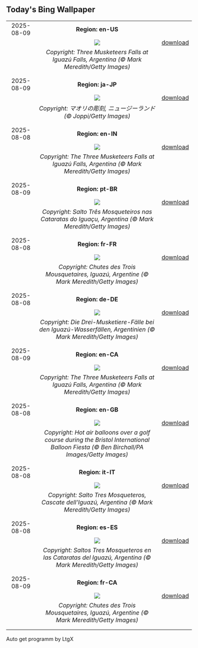 ## Today's Bing Wallpaper
|      |      |      |
| :----: | :----: | :----: |
|2025-08-09|**Region: en-US**||
||![](https://www.bing.com/th?id=OHR.IguazuArgentina_EN-US5953375078_UHD.jpg&pid=hp&w=1152&h=648&rs=1&c=4)| [download](https://www.bing.com/th?id=OHR.IguazuArgentina_EN-US5953375078_UHD.jpg)|
||*Copyright: Three Musketeers Falls at Iguazú Falls, Argentina (© Mark Meredith/Getty Images)*
||
|||
|2025-08-09|**Region: ja-JP**||
||![](https://www.bing.com/th?id=OHR.MaoriRock_JA-JP1260630406_UHD.jpg&pid=hp&w=1152&h=648&rs=1&c=4)| [download](https://www.bing.com/th?id=OHR.MaoriRock_JA-JP1260630406_UHD.jpg)|
||*Copyright: マオリの彫刻, ニュージーランド (© Joppi/Getty Images)*
||
|||
|2025-08-08|**Region: en-IN**||
||![](https://www.bing.com/th?id=OHR.IguazuArgentina_EN-IN3106576952_UHD.jpg&pid=hp&w=1152&h=648&rs=1&c=4)| [download](https://www.bing.com/th?id=OHR.IguazuArgentina_EN-IN3106576952_UHD.jpg)|
||*Copyright: The Three Musketeers Falls at Iguazú Falls, Argentina (© Mark Meredith/Getty Images)*
||
|||
|2025-08-09|**Region: pt-BR**||
||![](https://www.bing.com/th?id=OHR.IguazuArgentina_PT-BR7659880739_UHD.jpg&pid=hp&w=1152&h=648&rs=1&c=4)| [download](https://www.bing.com/th?id=OHR.IguazuArgentina_PT-BR7659880739_UHD.jpg)|
||*Copyright: Salto Três Mosqueteiros nas Cataratas do Iguaçu, Argentina (© Mark Meredith/Getty Images)*
||
|||
|2025-08-08|**Region: fr-FR**||
||![](https://www.bing.com/th?id=OHR.IguazuArgentina_FR-FR7785878187_UHD.jpg&pid=hp&w=1152&h=648&rs=1&c=4)| [download](https://www.bing.com/th?id=OHR.IguazuArgentina_FR-FR7785878187_UHD.jpg)|
||*Copyright: Chutes des Trois Mousquetaires, Iguazú, Argentine (© Mark Meredith/Getty Images)*
||
|||
|2025-08-08|**Region: de-DE**||
||![](https://www.bing.com/th?id=OHR.IguazuArgentina_DE-DE9260087426_UHD.jpg&pid=hp&w=1152&h=648&rs=1&c=4)| [download](https://www.bing.com/th?id=OHR.IguazuArgentina_DE-DE9260087426_UHD.jpg)|
||*Copyright: Die Drei-Musketiere-Fälle bei den Iguazú-Wasserfällen, Argentinien (© Mark Meredith/Getty Images)*
||
|||
|2025-08-09|**Region: en-CA**||
||![](https://www.bing.com/th?id=OHR.IguazuArgentina_EN-CA6325716165_UHD.jpg&pid=hp&w=1152&h=648&rs=1&c=4)| [download](https://www.bing.com/th?id=OHR.IguazuArgentina_EN-CA6325716165_UHD.jpg)|
||*Copyright: The Three Musketeers Falls at Iguazú Falls, Argentina (© Mark Meredith/Getty Images)*
||
|||
|2025-08-08|**Region: en-GB**||
||![](https://www.bing.com/th?id=OHR.BalloonFiesta2025_EN-GB9167684469_UHD.jpg&pid=hp&w=1152&h=648&rs=1&c=4)| [download](https://www.bing.com/th?id=OHR.BalloonFiesta2025_EN-GB9167684469_UHD.jpg)|
||*Copyright: Hot air balloons over a golf course during the Bristol International Balloon Fiesta (© Ben Birchall/PA Images/Getty Images)*
||
|||
|2025-08-08|**Region: it-IT**||
||![](https://www.bing.com/th?id=OHR.IguazuArgentina_IT-IT5625892885_UHD.jpg&pid=hp&w=1152&h=648&rs=1&c=4)| [download](https://www.bing.com/th?id=OHR.IguazuArgentina_IT-IT5625892885_UHD.jpg)|
||*Copyright: Salto Tres Mosqueteros, Cascate dell’Iguazú, Argentina (© Mark Meredith/Getty Images)*
||
|||
|2025-08-08|**Region: es-ES**||
||![](https://www.bing.com/th?id=OHR.IguazuArgentina_ES-ES1410228495_UHD.jpg&pid=hp&w=1152&h=648&rs=1&c=4)| [download](https://www.bing.com/th?id=OHR.IguazuArgentina_ES-ES1410228495_UHD.jpg)|
||*Copyright: Saltos Tres Mosqueteros en las Cataratas del Iguazú, Argentina (© Mark Meredith/Getty Images)*
||
|||
|2025-08-09|**Region: fr-CA**||
||![](https://www.bing.com/th?id=OHR.IguazuArgentina_FR-CA4914550497_UHD.jpg&pid=hp&w=1152&h=648&rs=1&c=4)| [download](https://www.bing.com/th?id=OHR.IguazuArgentina_FR-CA4914550497_UHD.jpg)|
||*Copyright: Chutes des Trois Mousquetaires, Iguazú, Argentine (© Mark Meredith/Getty Images)*
||
|||

Auto get programm by LtgX
